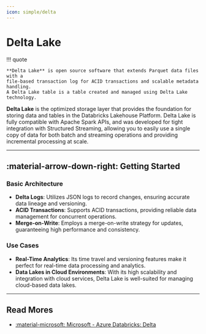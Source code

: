 ```yaml
---
icon: simple/delta
---
```


# Delta Lake

!!! quote

    **Delta Lake** is open source software that extends Parquet data files with a
    file-based transaction log for ACID transactions and scalable metadata handling.
    A Delta Lake table is a table created and managed using Delta Lake technology.

**Delta Lake** is the optimized storage layer that provides the foundation for storing
data and tables in the Databricks Lakehouse Platform. Delta Lake is fully compatible
with Apache Spark APIs, and was developed for tight integration with Structured Streaming,
allowing you to easily use a single copy of data for both batch and streaming operations
and providing incremental processing at scale.

---

## :material-arrow-down-right: Getting Started

### Basic Architecture

- **Delta Logs**: Utilizes JSON logs to record changes, ensuring accurate data
  lineage and versioning.
- **ACID Transactions**: Supports ACID transactions, providing reliable data management
  for concurrent operations.
- **Merge-on-Write**: Employs a merge-on-write strategy for updates, guaranteeing high
  performance and consistency.

### Use Cases

- **Real-Time Analytics**: Its time travel and versioning features make it perfect
  for real-time data processing and analytics.
- **Data Lakes in Cloud Environments**: With its high scalability and integration
  with cloud services, Delta Lake is well-suited for managing cloud-based data lakes.

---

## Read Mores

- [:material-microsoft: Microsoft - Azure Databricks: Delta](https://learn.microsoft.com/en-us/azure/databricks/delta/)
